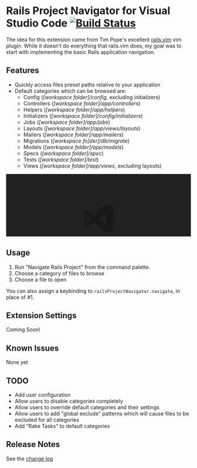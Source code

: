 # Rails Project Navigator for Visual Studio Code [![Build Status](https://travis-ci.org/brandoncc/rails-project-navigator.svg?branch=master)](https://travis-ci.org/brandoncc/rails-project-navigator)

The idea for this extension came from Tim Pope's excellent [rails.vim](https://github.com/tpope/vim-rails) vim plugin. While it doesn't do everything that rails.vim does, my goal was to start with implementing the basic Rails application navigation. 

## Features

* Quickly access files preset paths relative to your application
* Default categories which can be browsed are:
  * Config (*[workspace folder]/config*, excluding initializers)
  * Controllers (*[workspace folder]/app/controllers*)
  * Helpers (*[workspace folder]/app/helpers*)
  * Initializers (*[workspace folder]/config/initializers*)
  * Jobs (*[workspace folder]/app/jobs*)
  * Layouts (*[workspace folder]/app/views/layouts*)
  * Mailers (*[workspace folder]/app/mailers*)
  * Migrations (*[workspace fo]der]/db/migrate*)
  * Models (*[workspace folder]/app/models*)
  * Specs (*[workspace folder]/spec*)
  * Tests (*[workspace folder]/test*)
  * Views (*[workspace folder]/app/views*, excluding layouts)

![Navigating using the extension](images/navigating.gif)

## Usage

1. Run "Navigate Rails Project" from the command palette.
2. Choose a category of files to browse
3. Choose a file to open

You can also assign a keybinding to `railsProjectNavigator.navigate`, in place of #1.

## Extension Settings

Coming Soon!

## Known Issues

None yet

## TODO

* Add user configuration
* Allow users to disable categories completely
* Allow users to override default categories and their settings
* Allow users to add "global exclude" patterns which will cause files to be excluded for all categories
* Add "Rake Tasks" to default categories

## Release Notes

See the [change log](CHANGELOG.md)
